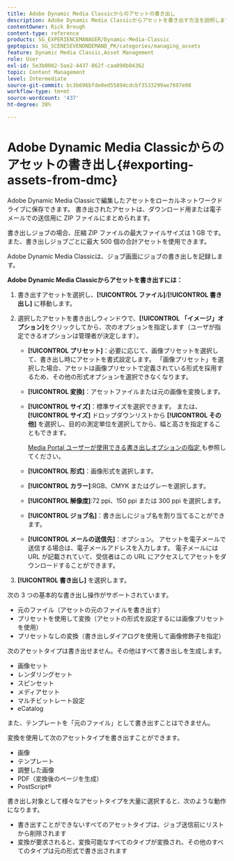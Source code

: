 ```yaml
---
title: Adobe Dynamic Media Classicからのアセットの書き出し
description: Adobe Dynamic Media Classicからアセットを書き出す方法を説明します。
contentOwner: Rick Brough
content-type: reference
products: SG_EXPERIENCEMANAGER/Dynamic-Media-Classic
geptopics: SG_SCENESEVENONDEMAND_PK/categories/managing_assets
feature: Dynamic Media Classic,Asset Management
role: User
exl-id: 5e3b0002-5ae2-4437-862f-caa098b04362
topic: Content Management
level: Intermediate
source-git-commit: bc3b696bfde0ed55894cdcbf3533299ae7697e98
workflow-type: tm+mt
source-wordcount: '437'
ht-degree: 38%

---
```


# Adobe Dynamic Media Classicからのアセットの書き出し{#exporting-assets-from-dmc}

Adobe Dynamic Media Classicで編集したアセットをローカルネットワークドライブに保存できます。 書き出されたアセットは、ダウンロード用または電子メールでの送信用に ZIP ファイルにまとめられます。

書き出しジョブの場合、圧縮 ZIP ファイルの最大ファイルサイズは 1 GB です。また、書き出しジョブごとに最大 500 個の合計アセットを使用できます。

Adobe Dynamic Media Classicは、ジョブ画面にジョブの書き出しを記録します。

**Adobe Dynamic Media Classicからアセットを書き出すには：**

1. 書き出すアセットを選択し、**[!UICONTROL ファイル]**/**[!UICONTROL 書き出し]** に移動します。
1. 選択したアセットを書き出しウィンドウで、**[!UICONTROL 「イメージ」オプション]**&#x200B;をクリックしてから、次のオプションを指定します（ユーザが指定できるオプションは管理者が決定します）。

   * **[!UICONTROL プリセット]**：必要に応じて、画像プリセットを選択して、書き出し時にアセットを書式設定します。 「画像プリセット」を選択した場合、アセットは画像プリセットで定義されている形式を採用するため、その他の形式オプションを選択できなくなります。

   * **[!UICONTROL 変換]**：アセットファイルまたは元の画像を変換します。

   * **[!UICONTROL サイズ]**：標準サイズを選択できます。 または、**[!UICONTROL サイズ]** ドロップダウンリストから **[!UICONTROL その他]** を選択し、目的の測定単位を選択してから、幅と高さを指定することもできます。

     [Media Portal ユーザーが使用できる書き出しオプションの指定 ](specifying-export-options-available-media.md#specifying_export_options_available_to_media_portal_users) も参照してください。

   * **[!UICONTROL 形式]**：画像形式を選択します。

   * **[!UICONTROL カラー]**:RGB、CMYK またはグレーを選択します。

   * **[!UICONTROL 解像度]**:72 ppi、150 ppi または 300 ppi を選択します。

   * **[!UICONTROL ジョブ名]**：書き出しにジョブ名を割り当てることができます。

   * **[!UICONTROL メールの送信先]**：オプション。 アセットを電子メールで送信する場合は、電子メールアドレスを入力します。 電子メールには URL が記載されていて、受信者はこの URL にアクセスしてアセットをダウンロードすることができます。

1. **[!UICONTROL 書き出し]** を選択します。

次の 3 つの基本的な書き出し操作がサポートされています。

* 元のファイル（アセットの元のファイルを書き出す）
* プリセットを使用して変換（アセットの形式を設定するには画像プリセットを使用）
* プリセットなしの変換（書き出しダイアログを使用して画像修飾子を指定）

次のアセットタイプは書き出せません。その他はすべて書き出しを生成します。

* 画像セット
* レンダリングセット
* スピンセット
* メディアセット
* マルチビットレート設定
* eCatalog

また、テンプレートを「元のファイル」として書き出すことはできません。

変換を使用して次のアセットタイプを書き出すことができます。

* 画像
* テンプレート
* 調整した画像
* PDF（変換後のページを生成）
* PostScript®

書き出し対象として様々なアセットタイプを大量に選択すると、次のような動作になります。

* 書き出すことができないすべてのアセットタイプは、ジョブ送信前にリストから削除されます
* 変換が要求されると、変換可能なすべてのタイプが変換され、その他のすべてのタイプは元の形式で書き出されます
